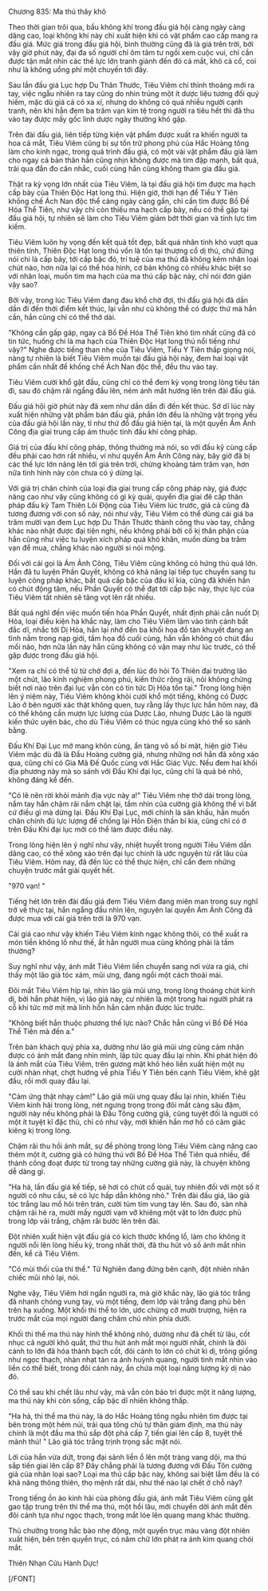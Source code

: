 




Chương 835: Ma thú thây khô


Theo thời gian trôi qua, bầu không khí trong đấu giá hội càng ngày càng dâng cao, loại không khí này chỉ xuất hiện khi có vật phẩm cao cấp mang ra đấu giá. Mức giá trong đấu giá hội, bình thường cũng đã là giá trên trời, bởi vậy giờ phút này, đại đa số người chỉ ôm tâm tư ngồi xem cuộc vui, chỉ cần được tận mắt nhìn các thế lực lớn tranh giành đến đỏ cả mắt, khô cả cổ, coi như là không uổng phí một chuyến tới đây.

Sau lần đấu giá Lục hợp Du Thân Thước, Tiêu Viêm chỉ thỉnh thoảng mới ra tay, việc ngẫu nhiên ra tay cũng do nhìn trúng một ít dược liệu tương đối quý hiếm, mặc dù giá cả có xa xỉ, nhưng do không có quá nhiều người cạnh tranh, nên khi hắn đem ba trăm vạn kim tệ trong người ra tiêu hết thì đã thu vào tay được mấy gốc linh dược ngày thường khó gặp.

Trên đài đấu giá, liên tiếp từng kiện vật phẩm được xuất ra khiến người ta hoa cả mắt, Tiêu Viêm cũng bị sự tồn trữ phong phú của Hắc Hoàng tông làm cho kinh ngạc, trong quá trình đấu giá, có một vài vật phẩm đấu giá làm cho ngay cả bản thân hắn cũng nhịn không được mà tim đập mạnh, bất quá, trải qua đắn đo cân nhắc, cuối cùng hắn cũng không tham gia đấu giá.

Thật ra kỳ vọng lớn nhất của Tiêu Viêm, là tại đấu giá hội tìm được ma hạch cấp bảy của Thiên Độc Hạt long thú. Hiện giờ, thời hạn để Tiểu Y Tiên khống chế Ách Nan độc thể càng ngày càng gần, chỉ cần tìm được Bồ Đề Hóa Thể Tiên, như vậy chỉ còn thiếu ma hạch cấp bảy, nếu có thể gặp tại đấu giá hội, tự nhiên sẽ làm cho Tiêu Viêm giảm bớt thời gian và tinh lực tìm kiếm.

Tiêu Viêm luôn hy vọng đến kết quả tốt đẹp, bất quá nhân tính khó vượt qua thiên tính, Thiên Độc Hạt long thú vốn là tồn tại thượng cổ dị thú, chứ đừng nói chi là cấp bảy, tới cấp bậc đó, trí tuệ của ma thú đã không kém nhân loại chút nào, hơn nữa lại có thể hóa hình, cơ bản không có nhiều khác biệt so với nhân loại, muốn tìm ma hạch của ma thú cấp bậc này, chỉ nói đơn giản vậy sao?

Bởi vậy, trong lúc Tiêu Viêm đang đau khổ chờ đợi, thì đấu giá hội đã dần dần đi đến thời điểm kết thúc, lại vẫn như cũ không thể có được thứ mà hắn cần, hắn cũng chỉ có thể thở dài.

"Không cần gấp gáp, ngay cả Bồ Đề Hóa Thể Tiên khó tìm nhất cũng đã có tin tức, huống chi là ma hạch của Thiên Độc Hạt long thú nổi tiếng như vậy?" Nghe được tiếng than nhẹ của Tiêu Viêm, Tiểu Y Tiên thấp giọng nói, nàng tự nhiên là biết Tiêu Viêm muốn tại đấu giá hội này, đem hai loại vật phẩm cần nhất để khống chế Ách Nan độc thể, đều thu vào tay.

Tiêu Viêm cười khổ gật đầu, cũng chỉ có thể đem kỳ vọng trong lòng tiêu tán đi, sau đó chậm rãi ngẩng đầu lên, ném ánh mắt hướng lên trên đài đấu giá.

Đấu giá hội giờ phút này đã xem như dần dần đi đến kết thúc. Sở dĩ lúc này xuất hiện những vật phẩm bán đấu giá, phần lớn đều là những vật trọng yếu của đấu giá hội lần này, tỉ như thứ đồ đấu giá hiện tại, là một quyển Ám Ảnh Công địa giai trung cấp ám thuộc tính đấu khí công pháp.

Giá trị của đấu khí công pháp, thông thường mà nói, so với đấu kỹ cùng cấp đều phải cao hơn rất nhiều, ví như quyển Ám Ảnh Công này, bây giờ đã bị các thế lực lớn nâng lên tới giá trên trời, chừng khoảng tám trăm vạn, hơn nữa tình hình này còn chưa có ý dừng lại.

Với giá trị chân chính của loại địa giai trung cấp công pháp này, giá được nâng cao như vậy cũng không có gì kỳ quái, quyển địa giai đê cấp thân pháp đấu kỹ Tam Thiên Lôi Động của Tiêu Viêm lúc trước, giá cả cũng đã tương đương với con số này, nói như vậy, Tiêu Viêm có thể dùng cái giá ba trăm mười vạn đem Lục hợp Du Thân Thước thành công thu vào tay, chẳng khác nào nhặt được đại tiện nghi, nếu không phải bởi cố kị thân phận của hắn cũng như việc tu luyện xích pháp quá khó khăn, muốn dùng ba trăm vạn để mua, chẳng khác nào người si nói mộng.

Đối với cái gọi là Ám Ảnh Công, Tiêu Viêm cũng không có hứng thú quá lớn. Hắn đã tu luyện Phần Quyết, không có khả năng lại tiếp tục chuyển sang tu luyện công pháp khác, bất quá cấp bậc của đấu kĩ kia, cũng đã khiến hắn có chút động tâm, nếu Phần Quyết có thể đạt tới cấp bậc này, thực lực của Tiêu Viêm tất nhiên sẽ tăng vọt lên rất nhiều.

Bất quá nghĩ đến việc muốn tiến hóa Phần Quyết, nhất định phải cắn nuốt Dị Hỏa, loại điều kiện hà khắc này, làm cho Tiêu Viêm lâm vào tình cảnh bất đắc dĩ, nhắc tới Dị Hỏa, hắn lại nhớ đến ba khối họa đồ tàn khuyết đang an tĩnh nằm trong nạp giới, tấm họa đồ cuối cùng, hắn vẫn không có chút đầu mối nào, hơn nữa lần này hắn cũng không có vận may như lúc trước, có thể gặp được trong đấu giá hội.

"Xem ra chỉ có thể từ từ chờ đợi a, đến lúc đó hỏi Tô Thiên đại trưởng lão một chút, lão kinh nghiệm phong phú, kiến thức rộng rãi, nói không chừng biết nơi nào trên đại lục vẫn còn có tin tức Dị Hỏa tồn tại." Trong lòng hiện lên ý niệm này, Tiêu Viêm không khỏi cười khổ một tiếng, không có Dược Lão ở bên người xác thật không quen, tuy rằng lấy thực lực hắn hôm nay, đã có thể không cần mượn lực lượng của Dược Lão, nhưng Dược Lão là người kiến thức uyên bác, cho dù Tiêu Viêm có thúc ngựa cũng khó thể so sánh bằng.

Đấu Khí Đại Lục mở mang khôn cùng, ẩn tàng vô số bí mật, hiện giờ Tiêu Viêm mặc dù đã là Đấu Hoàng cường giả, nhưng những nơi hắn đã xông xáo qua, cũng chỉ có Gia Mã Đế Quốc cùng với Hắc Giác Vực. Nếu đem hai khối địa phương này mà so sánh với Đấu Khí đại lục, cũng chỉ là quá bé nhỏ, không đáng kể đến.

"Có lẽ nên rời khỏi mảnh địa vực này a!" Tiêu Viêm nhẹ thở dài trong lòng, nắm tay hắn chậm rãi nắm chặt lại, tầm nhìn của cường giả không thể vì bất cứ điều gì mà dừng lại. Đấu Khí Đại Lục, mới chính là sân khấu, hắn muốn chân chính đủ lực lượng để chống lại Hồn Điện thần bí kia, cũng chỉ có ở trên Đấu Khí đại lục mới có thể làm được điều này.

Trong lòng hiện lên ý nghĩ như vậy, nhiệt huyết trong người Tiêu Viêm dần dâng cao, có thể xông xáo trên đại lục chính là ước nguyện từ rất lâu của Tiêu Viêm. Hôm nay, đã đến lúc có thể thực hiện, chỉ cần đem những chuyện trước mắt giải quyết hết.

"970 vạn! "

Tiếng hét lớn trên đài đấu giá đem Tiêu Viêm đang miên man trong suy nghĩ trở về thực tại, hắn ngẩng đầu nhìn lên, nguyên lai quyển Ám Ảnh Công đã được mua với cái giá trên trời là 970 vạn.

Cái giá cao như vậy khiến Tiêu Viêm kinh ngạc không thôi, có thể xuất ra món tiền không lồ như thế, ắt hẳn người mua cũng không phải là tầm thường?

Suy nghĩ như vậy, ánh mắt Tiêu Viêm liền chuyển sang nơi vừa ra giá, chỉ thấy một lão giả tóc xám, mũi ưng, đang ngồi một cách thoải mái.

Đôi mắt Tiêu Viêm híp lại, nhìn lão giả mũi ưng, trong lòng thoáng chút kinh dị, bởi hắn phát hiện, vị lão giả này, cư nhiên là một trong hai người phát ra cỗ khí tức mờ mịt mà linh hồn hắn cảm nhận được lúc trước.

"Không biết hắn thuộc phương thế lực nào? Chắc hẳn cũng vì Bồ Đề Hóa Thể Tiên mà đến a."

Trên bàn khách quý phía xa, dường như lão giả mũi ưng cũng cảm nhận được có ánh mắt đang nhìn mình, lập tức quay đầu lại nhìn. Khi phát hiện đó là ánh mắt của Tiêu Viêm, trên gương mặt khô héo liền xuất hiện một nụ cười nhàn nhạt, chợt hướng về phía Tiểu Y Tiên bên cạnh Tiêu Viêm, khẽ gật đầu, rồi mới quay đầu lại.

"Cảm ứng thật nhạy cảm!" Lão giả mũi ưng quay đầu lại nhìn, khiến Tiêu Viêm kinh hãi trong lòng, nét ngưng trọng trong đôi mắt càng sâu đậm, người này nếu không phải là Đấu Tông cường giả, cũng tuyệt đối là người có một ít tuyệt kĩ đặc thù, chỉ có như vậy, mới khiến hắn mơ hồ có cảm giác kiêng kị trong lòng.

Chậm rãi thu hồi ánh mắt, sự đề phòng trong lòng Tiêu Viêm càng nâng cao thêm một ít, cường giả có hứng thú với Bồ Đề Hóa Thể Tiên quá nhiều, để thành công đoạt được từ trong tay những cường giả này, là chuyện không dễ dàng gì.

"Ha hả, lần đấu giá kế tiếp, sẽ hơi có chút cổ quái, tuy nhiên đối với một số ít người có nhu cầu, sẽ có lực hấp dẫn không nhỏ." Trên đài đấu giá, lão giả tóc trắng lau mồ hôi trên trán, cười tủm tỉm vung tay lên. Sau đó, sàn nhà chậm rãi hé ra, mười mấy người vạm vỡ khiêng một vật to lớn được phủ trong lớp vải trắng, chậm rãi bước lên trên đài.

Đột nhiên xuất hiện vật đấu giá có kích thước khổng lồ, làm cho không ít người nổi lên lòng hiếu kỳ, trong nhất thời, đã thu hút vô số ánh mắt nhìn đến, kể cả Tiêu Viêm.

"Có mùi thối của thi thể." Tử Nghiên đang đứng bên cạnh, đột nhiên nhăn chiếc mũi nhỏ lại, nói.

Nghe vậy, Tiêu Viêm hơi ngẩn người ra, mà giờ khắc này, lão giả tóc trắng đã nhanh chóng vung tay, vù một tiếng, đem lớp vải trắng đang phủ bên trên hạ xuống. Một khối thi thể to lớn, ước chừng cỡ mười trượng, hiện ra trước mắt của mọi người đang chăm chú nhìn phía dưới.

Khối thi thể ma thú này hình thể không nhỏ, dường như đã chết từ lâu, cốt nhục cả người khô quắt, thứ thu hút ánh mắt mọi người nhất, chính là đôi cánh to lớn đã hóa thành bạch cốt, đôi cánh to lớn có chút kì dị, trông giống như ngọc thạch, nhàn nhạt tản ra ánh huỳnh quang, người tinh mắt nhìn vào liền có thể biết, trong đôi cánh này, ẩn chứa một loại năng lượng kỳ dị nào đó.

Có thể sau khi chết lâu như vậy, mà vẫn còn bảo trì được một ít năng lượng, ma thú này khi còn sống, cấp bậc dĩ nhiên không thấp.

"Ha hả, thi thể ma thú này, là do Hắc Hoàng tông ngẫu nhiên tìm được tại bên trong một hẻm núi, trải qua tông chủ tự thân giám định, ma thú này chính là một đầu ma thú sắp đột phá cấp 7, tiến giai lên cấp 8, tuyệt thế mãnh thú! " Lão giả tóc trắng trịnh trọng sắc mặt nói.

Lời của hắn vừa dứt, trong đại sảnh liền ồ lên một tràng vang dội, ma thú sắp tiến giai lên cấp 8? Đây chẳng phải là tương đương với Đấu Tôn cường giả của nhân loại sao? Loại ma thú cấp bậc này, không sai biệt lắm đều là có khả năng thông thiên, thọ mệnh rất dài, như thế nào lại chết ở chỗ này?

Trong tiếng ồn ào kinh hãi của phòng đấu giá, ánh mắt Tiêu Viêm cũng gắt gao tập trung trên thi thể ma thú, một hồi lâu, mới chuyển dời ánh mắt đến đôi cánh tựa như ngọc thạch, trong mắt lóe lên quang mang khác thường.

Thủ chưởng trong hắc bào nhẹ động, một quyển trục màu vàng đột nhiên xuất hiện, bên trên quyển trục, có năm chữ lớn phát ra ánh kim quang chói mắt.

Thiên Nhạn Cửu Hành Dực!

[/FONT]




